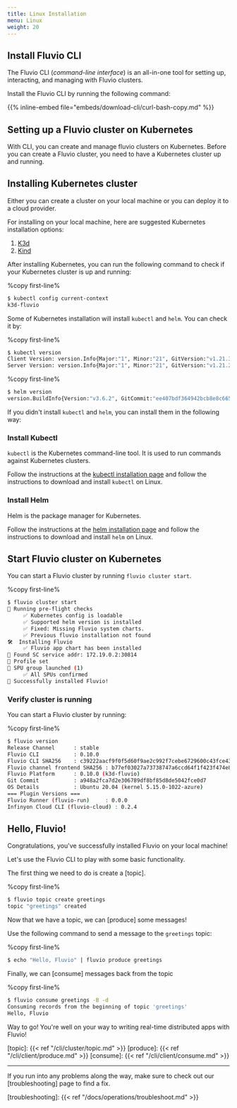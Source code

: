 ```yaml
---
title: Linux Installation
menu: Linux
weight: 20
---
```


## Install Fluvio CLI

The Fluvio CLI (_command-line interface_) is an all-in-one tool for setting up, interacting, and managing with Fluvio clusters.

Install the Fluvio CLI by running the following command:

{{% inline-embed file="embeds/download-cli/curl-bash-copy.md" %}}

## Setting up a Fluvio cluster on Kubernetes

With CLI, you can create and manage fluvio clusters on Kubernetes.  Before you can create a Fluvio cluster, you need to have a Kubernetes cluster up and running.

## Installing Kubernetes cluster

Either you can create a cluster on your local machine or you can deploy it to a cloud provider.

For installing on your local machine, here are suggested Kubernetes installation options:

1) [K3d](https://k3d.io)
2) [Kind](https://kind.sigs.k8s.io)

After installing Kubernetes, you can run the following command to check if your Kubernetes cluster is up and running:

%copy first-line%
```bash
$ kubectl config current-context
k3d-fluvio
```

Some of Kubernetes installation will install `kubectl` and `helm`.  You can check it by:

%copy first-line%
```bash
$ kubectl version
Client Version: version.Info{Major:"1", Minor:"21", GitVersion:"v1.21.3", GitCommit:"ca643a4d1f7bfe34773c74f79527be4afd95bf39", GitTreeState:"clean", BuildDate:"2021-07-15T21:04:39Z", GoVersion:"go1.16.6", Compiler:"gc", Platform:"linux/amd64"}
Server Version: version.Info{Major:"1", Minor:"21", GitVersion:"v1.21.2", GitCommit:"092fbfbf53427de67cac1e9fa54aaa09a28371d7", GitTreeState:"clean", BuildDate:"2021-06-16T12:53:14Z", GoVersion:"go1.16.5", Compiler:"gc", Platform:"linux/amd64"}
```

%copy first-line%
```bash
$ helm version
version.BuildInfo{Version:"v3.6.2", GitCommit:"ee407bdf364942bcb8e8c665f82e15aa28009b71", GitTreeState:"clean", GoVersion:"go1.16.5"}
```

If you didn't install `kubectl` and `helm`, you can install them in the following way:

### Install Kubectl

`kubectl` is the Kubernetes command-line tool. It is used to run commands against Kubernetes clusters.

Follow the instructions at the [kubectl installation page] and follow the instructions to download and install `kubectl` on Linux.

[kubectl installation page]: https://kubernetes.io/docs/tasks/tools/install-kubectl-linux/

### Install Helm

Helm is the package manager for Kubernetes.

Follow the instructions at the [helm installation page] and follow the instructions to download and install `helm` on Linux.

[helm installation page]: https://v3.helm.sh/docs/intro/install/

## Start Fluvio cluster on Kubernetes

You can start a Fluvio cluster by running `fluvio cluster start`.

%copy first-line%
```bash
$ fluvio cluster start
📝 Running pre-flight checks
     ✅ Kubernetes config is loadable
     ✅ Supported helm version is installed
     ✅ Fixed: Missing Fluvio system charts.
     ✅ Previous fluvio installation not found
🛠️  Installing Fluvio
     ✅ Fluvio app chart has been installed
🔎 Found SC service addr: 172.19.0.2:30814
👤 Profile set
🤖 SPU group launched (1)
     ✅ All SPUs confirmed
🎯 Successfully installed Fluvio!
```

### Verify cluster is running

You can start a Fluvio cluster by running:

%copy first-line%
```bash
$ fluvio version
Release Channel      : stable
Fluvio CLI           : 0.10.0
Fluvio CLI SHA256    : c39222aacf9f0f5d60f9ae2c992f7cebe6729600c43fce433e624e13c09dec16
Fluvio channel frontend SHA256 : b77ef03027a73738747a6ccd64f1f423f474e828456b9e462e6273dc330a0201
Fluvio Platform      : 0.10.0 (k3d-fluvio)
Git Commit           : a948a2fca7d2e306789df8bf85d8de5042fce0d7
OS Details           : Ubuntu 20.04 (kernel 5.15.0-1022-azure)
=== Plugin Versions ===
Fluvio Runner (fluvio-run)     : 0.0.0
Infinyon Cloud CLI (fluvio-cloud) : 0.2.4
```

## Hello, Fluvio!

Congratulations, you've successfully installed Fluvio on your local machine!

Let's use the Fluvio CLI to play with some basic functionality.

The first thing we need to do is create a [topic].

%copy first-line%
```bash
$ fluvio topic create greetings
topic "greetings" created
```

Now that we have a topic, we can [produce] some messages!

Use the following command to send a message to the `greetings` topic:

%copy first-line%
```bash
$ echo "Hello, Fluvio" | fluvio produce greetings
```

Finally, we can [consume] messages back from the topic

%copy first-line%
```bash
$ fluvio consume greetings -B -d
Consuming records from the beginning of topic 'greetings'
Hello, Fluvio
```

Way to go! You're well on your way to writing real-time distributed apps with Fluvio!

[topic]: {{< ref "/cli/cluster/topic.md" >}}
[produce]: {{< ref "/cli/client/produce.md" >}}
[consume]: {{< ref "/cli/client/consume.md" >}}

---

If you run into any problems along the way, make sure to check out our [troubleshooting]
page to find a fix.

[troubleshooting]: {{< ref "/docs/operations/troubleshoot.md" >}}
